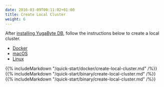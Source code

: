 ```yaml
---
date: 2016-03-09T00:11:02+01:00
title: Create Local Cluster
weight: 6
---
```


After [installing YugaByte DB](quick-start/install/), follow the instructions below to create a local cluster.

<ul class="nav nav-tabs">
  <li class="active">
    <a data-toggle="tab" href="#docker">
      <i class="icon-docker"></i>
      Docker
    </a>
  </li>
  <li >
    <a data-toggle="tab" href="#macos">
      <i class="fa fa-apple" aria-hidden="true"></i>
      macOS
    </a>
  </li>
  <li>
    <a data-toggle="tab" href="#linux">
      <i class="fa fa-linux" aria-hidden="true"></i>
      Linux
    </a>
  </li>
</ul>

<div class="tab-content">
  <div id="docker" class="tab-pane fade in active">
    {{% includeMarkdown "/quick-start/docker/create-local-cluster.md" /%}}
  </div>
  <div id="macos" class="tab-pane fade">
   {{% includeMarkdown "/quick-start/binary/create-local-cluster.md" /%}}
  </div>
  <div id="linux" class="tab-pane fade">
    {{% includeMarkdown "/quick-start/binary/create-local-cluster.md" /%}}
  </div> 
</div>